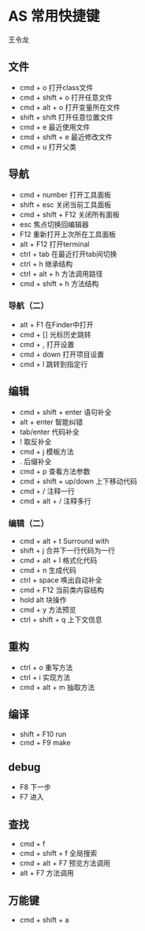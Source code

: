 # AS 常用快捷键
 王令龙

## 文件

 - cmd + o                  打开class文件
 - cmd + shift + o          打开任意文件
 - cmd + alt + o            打开变量所在文件
 - shift + shift            打开任意位置文件
 - cmd + e                  最近使用文件
 - cmd + shift + e          最近修改文件
 - cmd + u                  打开父类

## 导航

 - cmd + number             打开工具面板
 - shift + esc              关闭当前工具面板
 - cmd + shift + F12        关闭所有面板
 - esc                      焦点切换回编辑器
 - F12                      重新打开上次所在工具面板
 - alt + F12                打开terminal
 - ctrl + tab               在最近打开tab间切换
 - ctrl + h                 继承结构
 - ctrl + alt + h           方法调用路径
 - cmd + shift + h          方法结构            

### 导航（二）

 - alt + F1                 在Finder中打开
 - cmd + []                 光标历史跳转
 - cmd + ,                  打开设置
 - cmd + down               打开项目设置
 - cmd + l                  跳转到指定行

## 编辑

 - cmd + shift + enter      语句补全
 - alt + enter              智能纠错
 - tab/enter                代码补全
 - !                        取反补全
 - cmd + j                  模板方法
 - .                        后缀补全
 - cmd + p                  查看方法参数
 - cmd + shift + up/down    上下移动代码
 - cmd + /                  注释一行
 - cmd + alt + /            注释多行

### 编辑（二）

 - cmd + alt + t            Surround with
 - shift + j                合并下一行代码为一行
 - cmd + alt + l            格式化代码
 - cmd + n                  生成代码
 - ctrl + space             唤出自动补全
 - cmd + F12                当前类内容结构
 - hold alt                 块操作
 - cmd + y                  方法预览
 - ctrl + shift + q         上下文信息

## 重构

 - ctrl + o                 重写方法
 - ctrl + i                 实现方法
 - cmd + alt + m            抽取方法

## 编译

 - shift + F10                 run
 - cmd + F9                    make

## debug

 - F8                          下一步
 - F7                          进入

## 查找

- cmd + f                       
- cmd + shift + f               全局搜索
- cmd + alt + F7                预览方法调用
- alt + F7                      方法调用


## 万能键

- cmd + shift + a 
    
